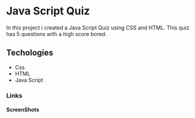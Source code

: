 # Java Script Quiz
In this project i created a Java Script Quiz using CSS and HTML. This quiz has 5 questions with a high score bored. 
## Techologies
* Css
* HTML
* Java Script 

### Links

#### ScreenShots